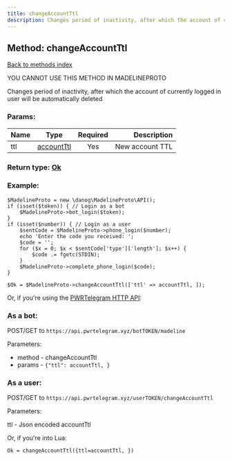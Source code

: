 ```yaml
---
title: changeAccountTtl
description: Changes period of inactivity, after which the account of currently logged in user will be automatically deleted
---
```

## Method: changeAccountTtl  
[Back to methods index](index.md)


YOU CANNOT USE THIS METHOD IN MADELINEPROTO


Changes period of inactivity, after which the account of currently logged in user will be automatically deleted

### Params:

| Name     |    Type       | Required | Description |
|----------|:-------------:|:--------:|------------:|
|ttl|[accountTtl](../types/accountTtl.md) | Yes|New account TTL|


### Return type: [Ok](../types/Ok.md)

### Example:


```
$MadelineProto = new \danog\MadelineProto\API();
if (isset($token)) { // Login as a bot
    $MadelineProto->bot_login($token);
}
if (isset($number)) { // Login as a user
    $sentCode = $MadelineProto->phone_login($number);
    echo 'Enter the code you received: ';
    $code = '';
    for ($x = 0; $x < $sentCode['type']['length']; $x++) {
        $code .= fgetc(STDIN);
    }
    $MadelineProto->complete_phone_login($code);
}

$Ok = $MadelineProto->changeAccountTtl(['ttl' => accountTtl, ]);
```

Or, if you're using the [PWRTelegram HTTP API](https://pwrtelegram.xyz):

### As a bot:

POST/GET to `https://api.pwrtelegram.xyz/botTOKEN/madeline`

Parameters:

* method - changeAccountTtl
* params - `{"ttl": accountTtl, }`



### As a user:

POST/GET to `https://api.pwrtelegram.xyz/userTOKEN/changeAccountTtl`

Parameters:

ttl - Json encoded accountTtl



Or, if you're into Lua:

```
Ok = changeAccountTtl({ttl=accountTtl, })
```

